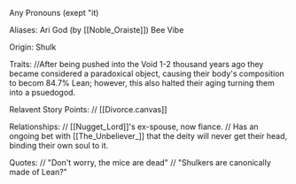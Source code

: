Any Pronouns (exept "it)

Aliases:
 Ari
 God (by [[Noble_Oraiste]])
 Bee
 Vibe

Origin: Shulk

Traits:
//After being pushed into the Void 1-2 thousand years ago they became considered a paradoxical object, causing their body's composition to becom 84.7% Lean; however, this also halted their aging turning them into a psuedogod.

Relavent Story Points:
 // [[Divorce.canvas]]

Relationships:
 // [[Nugget_Lord]]'s ex-spouse, now fiance.
 // Has an ongoing bet with [[The_Unbeliever_]] that the deity will never get their head, binding their own soul to it.

Quotes:
// "Don't worry, the mice are dead"
// "Shulkers are canonically made of Lean?"

